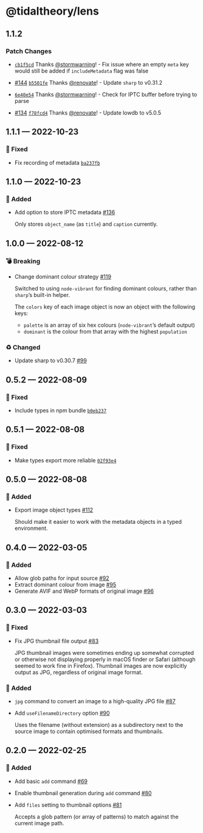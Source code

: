 # @tidaltheory/lens

## 1.1.2

### Patch Changes

- [`cb1f5cd`](https://github.com/tidaltheory/lens/commit/cb1f5cdeda88b76d8828bb59609289f13f6a87d3) Thanks [@stormwarning](https://github.com/stormwarning)! - Fix issue where an empty `meta` key would still be added if `includeMetadata` flag was false

- [#144](https://github.com/tidaltheory/lens/pull/144) [`b5501fe`](https://github.com/tidaltheory/lens/commit/b5501fe84a3b94fd1a70f3aa225d215465c1dc69) Thanks [@renovate](https://github.com/apps/renovate)! - Update `sharp` to v0.31.2

- [`6e40e54`](https://github.com/tidaltheory/lens/commit/6e40e54e56c0bf3b0d3cb8a0a54a4dde83f190fd) Thanks [@stormwarning](https://github.com/stormwarning)! - Check for IPTC buffer before trying to parse

- [#134](https://github.com/tidaltheory/lens/pull/134) [`f78fcd4`](https://github.com/tidaltheory/lens/commit/f78fcd483b9a0d8ecd29e5c6c51ba69f5a2551d7) Thanks [@renovate](https://github.com/apps/renovate)! - Update lowdb to v5.0.5

## 1.1.1 — 2022-10-23

### 🐛 Fixed

- Fix recording of metadata [`ba237fb`](https://github.com/tidaltheory/lens/commit/ba237fb218779e5fcff312a723933a8cc975994d)

## 1.1.0 — 2022-10-23

### 🎁 Added

- Add option to store IPTC metadata [#136](https://github.com/tidaltheory/lens/pull/136)

  Only stores `object_name` (as `title`) and `caption` currently.

## 1.0.0 — 2022-08-12

### 💣 Breaking

- Change dominant colour strategy [#119](https://github.com/tidaltheory/lens/pull/119)

  Switched to using `node-vibrant` for finding dominant colours, rather than `sharp`’s built-in helper.

  The `colors` key of each image object is now an object with the following keys:

  - `palette` is an array of six hex colours (`node-vibrant`’s default output)
  - `dominant` is the colour from that array with the highest `population`

### ♻️ Changed

- Update sharp to v0.30.7 [#99](https://github.com/tidaltheory/lens/pull/99)

## 0.5.2 — 2022-08-09

### 🐛 Fixed

- Include types in npm bundle [`b0eb237`](https://github.com/tidaltheory/lens/commit/b0eb237c35b539a12d2791d1d7544222ce39a9f2)

## 0.5.1 — 2022-08-08

### 🐛 Fixed

- Make types export more reliable [`02f93e4`](https://github.com/tidaltheory/lens/commit/02f93e486a46f359d23f0188663312322ff1ae5e)

## 0.5.0 — 2022-08-08

### 🎁 Added

- Export image object types [#112](https://github.com/tidaltheory/lens/pull/112)

  Should make it easier to work with the metadata objects in a typed environment.

## 0.4.0 — 2022-03-05

### 🎁 Added

- Allow glob paths for input source [#92](https://github.com/tidaltheory/lens/pull/92)
- Extract dominant colour from image [#95](https://github.com/tidaltheory/lens/pull/95)
- Generate AVIF and WebP formats of original image [#96](https://github.com/tidaltheory/lens/pull/96)

## 0.3.0 — 2022-03-03

### 🐛 Fixed

- Fix JPG thumbnail file output [#83](https://github.com/tidaltheory/lens/pull/83)

  JPG thumbnail images were sometimes ending up somewhat corrupted or
  otherwise not displaying properly in macOS finder or Safari (although
  seemed to work fine in Firefox). Thumbnail images are now explicitly
  output as JPG, regardless of original image format.

### 🎁 Added

- `jpg` command to convert an image to a high-quality JPG file [#87](https://github.com/tidaltheory/lens/pull/87)
- Add `useFilenameDirectory` option [#90](https://github.com/tidaltheory/lens/pull/90)

  Uses the filename (without extension) as a subdirectory next to the
  source image to contain optimised formats and thumbnails.

## 0.2.0 — 2022-02-25

### 🎁 Added

- Add basic `add` command [#69](https://github.com/tidaltheory/lens/pull/69)
- Enable thumbnail generation during `add` command [#80](https://github.com/tidaltheory/lens/pull/80)
- Add `files` setting to thumbnail options [#81](https://github.com/tidaltheory/lens/pull/81)

  Accepts a glob pattern (or array of patterns) to match against the
  current image path.
